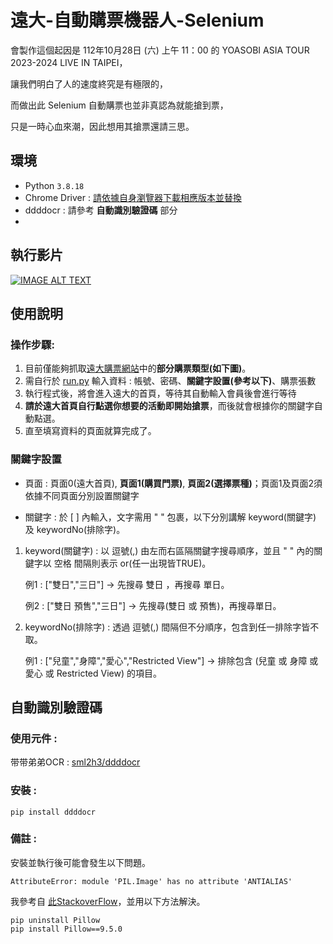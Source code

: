 # 遠大-自動購票機器人-Selenium
會製作這個起因是 112年10月28日 (六) 上午 11：00 的 YOASOBI ASIA TOUR 2023-2024 LIVE IN TAIPEI，

讓我們明白了人的速度終究是有極限的，

而做出此 Selenium 自動購票也並非真認為就能搶到票，

只是一時心血來潮，因此想用其搶票還請三思。

## 環境
* Python `3.8.18`
* Chrome Driver : [請依據自身瀏覽器下載相應版本並替換](https://googlechromelabs.github.io/chrome-for-testing/#stable)
* ddddocr : 請參考 **自動識別驗證碼** 部分
* 
## 執行影片
[![IMAGE ALT TEXT](http://img.youtube.com/vi/xHZOzDat1ZQ/0.jpg)](https://www.youtube.com/watch?v=xHZOzDat1ZQ" "遠大-自動購票機器人-Selenium") 

## 使用說明 
### 操作步驟:
1. 目前僅能夠抓取[遠大購票網站](https://ticketplus.com.tw/)中的**部分購票類型(如下圖)**。
2. 需自行於 [run.py](https://github.com/cyyW/TicketPLUS-Automatic_Ticketing_Bot-Selenium/blob/main/run.py) 輸入資料 : 帳號、密碼、**關鍵字設置(參考以下)**、購票張數
3. 執行程式後，將會進入遠大的首頁，等待其自動輸入會員後會進行等待
4. **請於遠大首頁自行點選你想要的活動即開始搶票**，而後就會根據你的關鍵字自動點選。
5. 直至填寫資料的頁面就算完成了。

### 關鍵字設置
* 頁面 : 頁面0(遠大首頁), **頁面1(購買門票)**, **頁面2(選擇票種)**；頁面1及頁面2須依據不同頁面分別設置關鍵字

* 關鍵字 : 於 [ ] 內輸入，文字需用 " " 包裹，以下分別講解 keyword(關鍵字) 及 keywordNo(排除字)。
1. keyword(關鍵字) : 以 逗號(,) 由左而右區隔關鍵字搜尋順序，並且 " " 內的關鍵字以 空格 間隔則表示 or(任一出現皆TRUE)。

   例1 : ["雙日","三日"] -> 先搜尋 雙日 ，再搜尋 單日。

   例2 : ["雙日 預售","三日"] -> 先搜尋(雙日 或 預售)，再搜尋單日。
   
2. keywordNo(排除字) : 透過 逗號(,) 間隔但不分順序，包含到任一排除字皆不取。
   
   例1 : ["兒童","身障","愛心","Restricted View"] -> 排除包含 (兒童 或 身障 或 愛心 或 Restricted View) 的項目。

## 自動識別驗證碼
### 使用元件 : 
带带弟弟OCR : [sml2h3/ddddocr](https://github.com/sml2h3/ddddocr)
### 安裝 :
```
pip install ddddocr
```
### 備註 :

安裝並執行後可能會發生以下問題。

` AttributeError: module 'PIL.Image' has no attribute 'ANTIALIAS' `

我參考自 [此StackoverFlow](https://stackoverflow.com/questions/76616042/attributeerror-module-pil-image-has-no-attribute-antialias)，並用以下方法解決。
```
pip uninstall Pillow
pip install Pillow==9.5.0 
```

